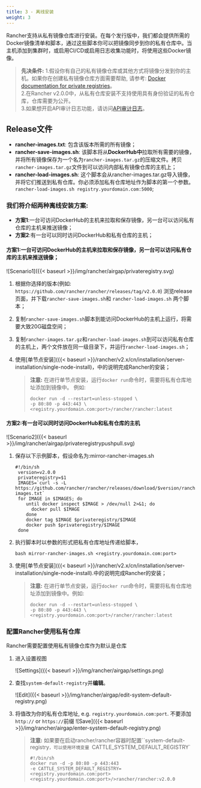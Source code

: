 ```yaml
---
title: 3 - 离线安装
weight: 3
---
```


Rancher支持从私有镜像仓库进行安装。在每个发行版中，我们都会提供所需的Docker镜像清单和脚本，通过这些脚本你可以把镜像同步到你的私有仓库中。当主机添加到集群时，或启用CI/CD或启用日志收集功能时，将使用这些Docker镜像。

>**先决条件:** 1.假设你有自己的私有镜像仓库或其他方式将镜像分发到你的主机。如果你在创建私有镜像仓库方面需要帮助, 请参考: [Docker documentation for private registries](https://docs.docker.com/registry/)。\
> 2.在Rancher v2.0.0中，从私有仓库安装不支持使用具有身份验证的私有仓库，仓库需要为公开。\
> 3.如果想开启API审计日志功能，请访问[API审计日志](/docs/rancher/v2.x/cn/installation/server-installation/api-auditing/)。

## Release文件

- **rancher-images.txt**: 包含该版本所需的所有镜像；
- **rancher-save-images.sh**: 该脚本将从**DockerHub中**拉取所有需要的镜像，并将所有镜像保存为一个名为`rancher-images.tar.gz`的压缩文件。拷贝`rancher-images.tar.gz`文件到可以访问内部私有镜像仓库的主机上；
- **rancher-load-images.sh**: 这个脚本会从rancher-images.tar.gz导入镜像，并将它们推送到私有仓库。你必须添加私有仓库地址作为脚本的第一个参数。`rancher-load-images.sh registry.yourdomain.com:5000`;

### 我们将介绍两种离线安装方案:

- **方案1**:一台可访问DockerHub的主机来拉取和保存镜像，另一台可以访问私有仓库的主机来推送镜像；
- **方案2**:有一台可以同时访问DockerHub和私有仓库的主机；

#### **方案1**:一台可访问DockerHub的主机来拉取和保存镜像，另一台可以访问私有仓库的主机来推送镜像；

![Scenario1]({{< baseurl >}}/img/rancher/airgap/privateregistry.svg)

1. 根据你选择的版本(例如: ```https://github.com/rancher/rancher/releases/tag/v2.0.0```) 浏览release页面，并下载`rancher-save-images.sh`和 `rancher-load-images.sh` 两个脚本；
2. 复制`rancher-save-images.sh`脚本到能访问DockerHub的主机上运行，将需要大致20G磁盘空间；
3. 复制`rancher-images.tar.gz`和`rancher-load-images.sh`到可以访问私有仓库的主机上，两个文件放在同一级目录下，并运行`rancher-load-images.sh`；
4. 使用[单节点安装]({{< baseurl >}}/rancher/v2.x/cn/installation/server-installation/single-node-install)，中的说明完成Rancher的安装；

    >**注意:** 在进行单节点安装，运行`docker run`命令时，需要将私有仓库地址添加到镜像中。
    > 例如:
    > ```
    >docker run -d --restart=unless-stopped \
    >-p 80:80 -p 443:443 \
    > <registry.yourdomain.com:port>/rancher/rancher:latest
    > ```

#### 方案2:有一台可以同时访问DockerHub和私有仓库的主机

![Scenario2]({{< baseurl >}}/img/rancher/airgap/privateregistrypushpull.svg)

1. 保存以下示例脚本，假设命名为:mirror-rancher-images.sh

    ```
    #!/bin/sh
     version=v2.0.0
     privateregistry=$1
     IMAGES=`curl -s -L https://github.com/rancher/rancher/releases/download/$version/rancher-images.txt`
     for IMAGE in $IMAGES; do
        until docker inspect $IMAGE > /dev/null 2>&1; do
          docker pull $IMAGE
        done
        docker tag $IMAGE $privateregistry/$IMAGE
        docker push $privateregistry/$IMAGE
     done
    ```

2. 执行脚本时以参数的形式把私有仓库地址传递给脚本，

    ```
    bash mirror-rancher-images.sh <registry.yourdomain.com:port>
    ```

3. 使用[单节点安装]({{< baseurl >}}/rancher/v2.x/cn/installation/server-installation/single-node-install).中的说明完成Rancher的安装；

    >**注意:** 在进行单节点安装，运行`docker run`命令时，需要将私有仓库地址添加到镜像中。例如:
    > ```
    >docker run -d --restart=unless-stopped \
    > -p 80:80 -p 443:443 \
    > <registry.yourdomain.com:port>/rancher/rancher:latest
    > ```
  
### 配置Rancher使用私有仓库

Rancher需要配置使用私有镜像仓库作为默认是仓库

1. 进入设置视图

     ![Settings]({{< baseurl >}}/img/rancher/airgap/settings.png)

2. 查找`system-default-registry`并**编辑**。

     ![Edit]({{< baseurl >}}/img/rancher/airgap/edit-system-default-registry.png)

3. 将值改为你的私有仓库地址, e.g. `registry.yourdomain.com:port`. 不要添加 `http://` or `https://`前缀
     ![Save]({{< baseurl >}}/img/rancher/airgap/enter-system-default-registry.png)

    >**注意:** 如果要在启动rancher/rancher容器时配置``system-default-registry`，可以使用环境变量
    >`CATTLE_SYSTEM_DEFAULT_REGISTRY`
    >```
    >#!/bin/sh
    >docker run -d -p 80:80 -p 443:443
    >-e CATTLE_SYSTEM_DEFAULT_REGISTRY=<registry.yourdomain.com:port>
    ><registry.yourdomain.com:port>/>rancher/rancher:v2.0.0
    >```